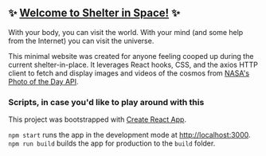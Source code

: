## :sparkles: [Welcome to Shelter in Space!](https://shelter-in-space.netlify.app/) :sparkles:

With your body, you can visit the world. With your mind (and some help from the Internet) you can visit the universe. 

This minimal website was created for anyone feeling cooped up during the current shelter-in-place. It leverages React hooks, CSS, and the axios HTTP client to fetch and display images and videos of the cosmos from [NASA's Photo of the Day API](https://api.nasa.gov/#apod). 

### Scripts, in case you'd like to play around with this

This project was bootstrapped with [Create React App](https://github.com/facebook/create-react-app). 

`npm start` runs the app in the development mode at [http://localhost:3000](http://localhost:3000).
`npm run build` builds the app for production to the `build` folder.



